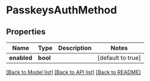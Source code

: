 # PasskeysAuthMethod

## Properties

Name | Type | Description | Notes
------------ | ------------- | ------------- | -------------
**enabled** | **bool** |  | [default to true]

[[Back to Model list]](../README.md#documentation-for-models) [[Back to API list]](../README.md#documentation-for-api-endpoints) [[Back to README]](../README.md)


